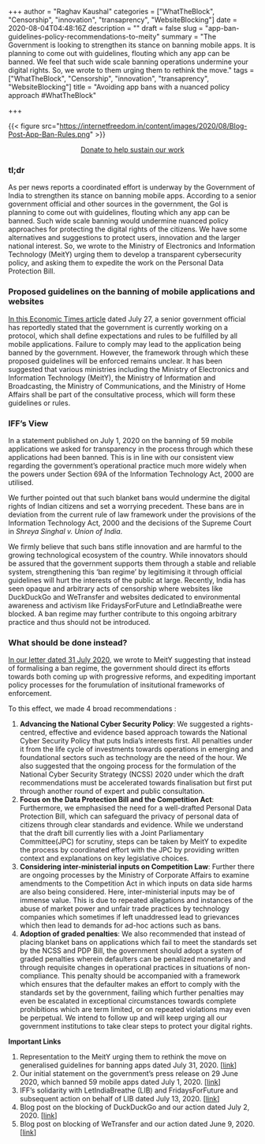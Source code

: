 +++
author = "Raghav Kaushal"
categories = ["WhatTheBlock", "Censorship", "innovation", "transaprency", "WebsiteBlocking"]
date = 2020-08-04T04:48:16Z
description = ""
draft = false
slug = "app-ban-guidelines-policy-recommendations-to-meity"
summary = "The Government is looking to strengthen its stance on banning mobile apps. It is planning to come out with guidelines, flouting which any app can be banned. We feel that such wide scale banning operations undermine your digital rights. So, we wrote to them urging them to rethink the move."
tags = ["WhatTheBlock", "Censorship", "innovation", "transaprency", "WebsiteBlocking"]
title = "Avoiding app bans with a nuanced policy approach #WhatTheBlock"

+++


{{< figure src="https://internetfreedom.in/content/images/2020/08/Blog-Post-App-Ban-Rules.png" >}}

<div style="text-align:center;">
    <a href="https://internetfreedom.in/donate/" class="button">Donate to help sustain our work</a>
</div>

### **tl;dr**

As per news reports a coordinated effort is underway by the Government of India to strengthen its stance on banning mobile apps. According to a senior government official and other sources in the government, the GoI is planning to come out with guidelines, flouting which any app can be banned. Such wide scale banning would undermine nuanced policy approaches for protecting the digital rights of the citizens. We have some alternatives and suggestions to protect users, innovation and the larger national interest. So, we wrote to the Ministry of Electronics and Information Technology (MeitY) urging them to develop a transparent cybersecurity policy, and  asking them to expedite the work on the Personal Data Protection Bill.

### Proposed guidelines on the banning of mobile applications and websites

[In this Economic Times article](https://economictimes.indiatimes.com/tech/software/govt-to-write-a-code-for-apps-to-run-on/articleshow/77187154.cms) dated July 27, a senior government official has reportedly stated that the government is currently working on a protocol, which shall define expectations and rules to be fulfilled by all mobile applications. Failure to comply may lead to the application being banned by the government. However, the framework through which these proposed guidelines will be enforced remains unclear. It has been suggested that various ministries including the Ministry of Electronics and Information Technology (MeitY), the Ministry of Information and Broadcasting, the Ministry of Communications, and the Ministry of Home Affairs shall be part of the consultative process, which will form these guidelines or rules.

### IFF’s View

In a statement published on July 1, 2020 on the banning of 59 mobile applications we asked for transparency in the process through which these applications had been banned. This is in line with our consistent view regarding the government’s operational practice much more widely when the powers under Section 69A of the Information Technology Act, 2000 are utilised.

We further pointed out that such blanket bans would undermine the digital rights of Indian citizens and set a worrying precedent. These bans are in deviation from the current rule of law framework under the provisions of the Information Technology Act, 2000 and the decisions of the Supreme Court in _Shreya Singhal v. Union of India_.

We firmly believe that such bans stifle innovation and are harmful to the growing technological ecosystem of the country. While innovators should be assured that the government supports them through a stable and reliable system, strengthening this ‘ban regime’ by legitimising it through official guidelines will hurt the interests of the public at large. Recently, India has seen opaque and arbitrary acts of censorship where websites like DuckDuckGo and WeTransfer and websites dedicated to environmental awareness and activism like FridaysForFuture and LetIndiaBreathe were blocked. A ban regime may further contribute to this ongoing arbitrary practice and thus should not be introduced.

### What should be done instead?

[In our letter dated 31 July 2020](https://docs.google.com/document/d/1kzdD4A9rVz1u9thgZt3GR_IW7Ru9cznNlvh5z462UAw/edit), we wrote to MeitY suggesting that instead of formalising a ban regime, the government should direct its efforts towards both coming up with  progressive reforms, and expediting important policy processes for the forumulation of insitutional frameworks of enforcement.

To this effect, we made 4 broad recommendations :

1. **Advancing the National Cyber Security Policy**: We  suggested a rights-centred, effective and evidence based approach towards the National Cyber Security  Policy that puts India’s interests first. All penalties under it from the life cycle of investments towards operations in emerging and foundational sectors such as technology are the need of the hour. We also suggested that the ongoing process for the formulation of the National Cyber Security Strategy (NCSS) 2020 under which the draft recommendations must be accelerated towards finalisation but first put through another round of expert and public consultation.
2. **Focus on the Data Protection Bill and the Competition Act**: Furthermore, we emphasised the need for a well-drafted Personal Data Protection Bill, which can safeguard the privacy of personal data of citizens through clear standards and evidence. While we understand that the draft bill currently lies with a Joint Parliamentary Committee(JPC) for scrutiny, steps can be taken by MeitY to expedite the process by coordinated effort with the JPC by providing written context and explanations on key legislative choices. 
3. **Considering inter-ministerial inputs on Competition Law**: Further there are ongoing processes by the Ministry of Corporate Affairs to examine amendments to the Competition Act in which inputs on data side harms are also being considered. Here, inter-ministerial inputs may be of immense value. This is due to repeated allegations and instances of the abuse of market power and unfair trade practices by technology companies which sometimes if left unaddressed lead to grievances which then lead to demands for ad-hoc actions such as bans. 
4. **Adoption of graded penalties**: We also recommended that instead of placing blanket bans on applications which fail to meet the standards set by the NCSS and PDP Bill, the government should adopt a system of graded penalties wherein defaulters can be penalized monetarily and through requisite changes in operational practices in situations of non-compliance. This penalty should be accompanied with a framework which ensures that the defaulter makes an effort to comply with the standards set by the government, failing which further penalties may even be escalated in exceptional circumstances towards complete prohibitions which are term limited, or on repeated violations may even be perpetual. We intend to follow up and will keep urging all our government institutions to take clear steps to protect your digital rights.

**Important Links**

1. Representation to the MeitY urging them to rethink the move on generalised guidelines for banning apps dated July 31, 2020. [[link](https://docs.google.com/document/d/1kzdD4A9rVz1u9thgZt3GR_IW7Ru9cznNlvh5z462UAw/edit)]
2. Our initial statement on the government’s press release on 29 June 2020, which banned 59 mobile apps dated July 1, 2020. [[link](https://internetfreedom.in/59-apps-blocked-our-statement-and-initial-action/)]
3. IFF’s solidarity with LetIndiaBreathe (LIB) and FridaysForFuture and subsequent action on behalf of LIB dated July 13, 2020. [[link](https://internetfreedom.in/blocking_env_web/)]
4. Blog post on the blocking of DuckDuckGo and our action dated July 2, 2020. [[link](https://internetfreedom.in/blocking-of-duckduckgo-needs-to-be-reversed-we-wrote-to-the-government-whattheduck/)]
5. Blog post on blocking of WeTransfer and our action dated June 9, 2020. [[link](https://internetfreedom.in/we-urge-the-dot-to-unblock-wetransfer-whattheblock/)]


